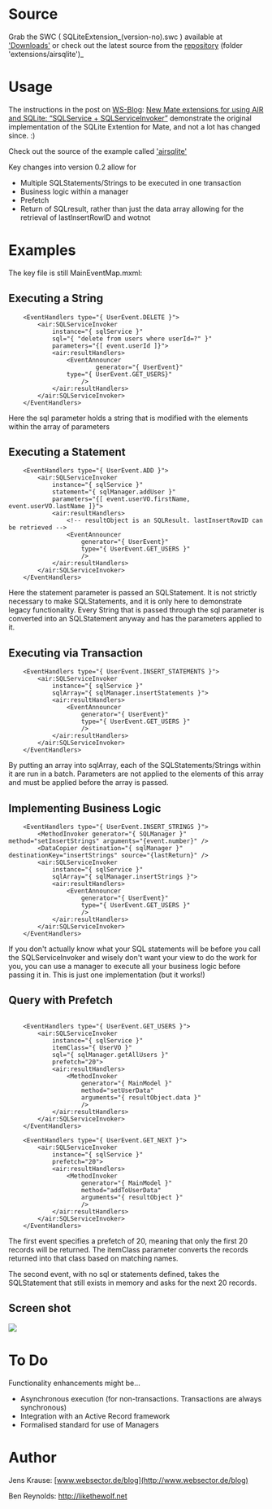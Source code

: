 # Source #

Grab the SWC ( SQLiteExtension_(version-no).swc ) available at ['Downloads'](http://code.google.com/p/mate-examples/downloads/list) or check out the latest source from the [repository](http://code.google.com/p/mate-examples/source/checkout) (folder 'extensions/airsqlite')_

# Usage #

The instructions in the post on [WS-Blog](http://www.websector.de/blog/): [New Mate extensions for using AIR and SQLite: “SQLService + SQLServiceInvoker”](http://www.websector.de/blog/2008/10/04/new-mate-extensions-for-using-air-and-sqlite-sqlservice-sqlserviceinvoker/) demonstrate the original implementation of the SQLite Extention for Mate, and not a lot has changed since. :)


Check out the source of the example called ['airsqlite'](http://code.google.com/p/mate-examples/source/browse/trunk/#trunk/examples/airsqlite)

Key changes into version 0.2 allow for
  * Multiple SQLStatements/Strings to be executed in one transaction
  * Business logic within a manager
  * Prefetch
  * Return of SQLresult, rather than just the data array allowing for the retrieval of lastInsertRowID and wotnot

# Examples #

The key file is still MainEventMap.mxml:

## Executing a String ##
```
	<EventHandlers type="{ UserEvent.DELETE }">
		<air:SQLServiceInvoker
			instance="{ sqlService }"
			sql="{ "delete from users where userId=?" }"
			parameters="{[ event.userId ]}">
			<air:resultHandlers>
				<EventAnnouncer 
						generator="{ UserEvent}" 
				type="{ UserEvent.GET_USERS}" 
					/>
	        </air:resultHandlers>
		</air:SQLServiceInvoker>
	</EventHandlers>
```

Here the sql parameter holds a string that is modified with the elements within the array of parameters

## Executing a Statement ##
```
	<EventHandlers type="{ UserEvent.ADD }">
		<air:SQLServiceInvoker
			instance="{ sqlService }"
			statement="{ sqlManager.addUser }"
			parameters="{[ event.userVO.firstName, event.userVO.lastName ]}">
			<air:resultHandlers>
				<!-- resultObject is an SQLResult. lastInsertRowID can be retrieved -->
				<EventAnnouncer 
					generator="{ UserEvent}" 
					type="{ UserEvent.GET_USERS }" 
					/>
	        </air:resultHandlers>      			
		</air:SQLServiceInvoker>
	</EventHandlers>
```


Here the statement parameter is passed an SQLStatement. It is not strictly necessary to make SQLStatements, and it is only here to demonstrate legacy functionality. Every String that is passed through the sql parameter is converted into an SQLStatement anyway and has the parameters applied to it.


## Executing via Transaction ##
```
	<EventHandlers type="{ UserEvent.INSERT_STATEMENTS }">
		<air:SQLServiceInvoker
			instance="{ sqlService }"
			sqlArray="{ sqlManager.insertStatements }">
			<air:resultHandlers>
				<EventAnnouncer 
					generator="{ UserEvent}" 
					type="{ UserEvent.GET_USERS }" 
					/>
	        </air:resultHandlers>      			
		</air:SQLServiceInvoker>
	</EventHandlers>
```

By putting an array into sqlArray, each of the SQLStatements/Strings within it are run in a batch. Parameters are not applied to the elements of this array and must be applied before the array is passed.


## Implementing Business Logic ##
```
	<EventHandlers type="{ UserEvent.INSERT_STRINGS }">
		<MethodInvoker generator="{ SQLManager }" method="setInsertStrings" arguments="{event.number}" />
		<DataCopier destination="{ sqlManager }" destinationKey="insertStrings" source="{lastReturn}" />
		<air:SQLServiceInvoker
			instance="{ sqlService }"
			sqlArray="{ sqlManager.insertStrings }">
			<air:resultHandlers>
				<EventAnnouncer 
					generator="{ UserEvent}" 
					type="{ UserEvent.GET_USERS }" 
					/>
	        </air:resultHandlers>      			
		</air:SQLServiceInvoker>
	</EventHandlers>
```

If you don't actually know what your SQL statements will be before you call the SQLServiceInvoker and wisely don't want your view to do the work for you, you can use a manager to execute all your business logic before passing it in. This is just one implementation (but it works!)

## Query with Prefetch ##
```

	<EventHandlers type="{ UserEvent.GET_USERS }">
		<air:SQLServiceInvoker
			instance="{ sqlService }"
			itemClass="{ UserVO }"
			sql="{ sqlManager.getAllUsers }"
			prefetch="20">
			<air:resultHandlers>
				<MethodInvoker 
					generator="{ MainModel }"
					method="setUserData" 
					arguments="{ resultObject.data }" 
					/>	
	        </air:resultHandlers>
		</air:SQLServiceInvoker>
	</EventHandlers>

	<EventHandlers type="{ UserEvent.GET_NEXT }">
		<air:SQLServiceInvoker
			instance="{ sqlService }"
			prefetch="20">
			<air:resultHandlers>
				<MethodInvoker 
					generator="{ MainModel }"
					method="addToUserData" 
					arguments="{ resultObject }" 
					/>
	        </air:resultHandlers>
		</air:SQLServiceInvoker>
	</EventHandlers>
```

The first event specifies a prefetch of 20, meaning that only the first 20 records will be returned. The itemClass parameter converts the records returned into that class based on matching names.

The second event, with no sql or statements defined, takes the SQLStatement that still exists in memory and asks for the next 20 records.


## Screen shot ##

[![](http://mate-examples.googlecode.com/svn/trunk/wiki/images/mateAIRSQLiteExample.png)](http://www.websector.de/blog/2008/10/04/new-mate-extensions-for-using-air-and-sqlite-sqlservice-sqlserviceinvoker/)

# To Do #

Functionality enhancements might be...
  * Asynchronous execution (for non-transactions. Transactions are always synchronous)
  * Integration with an Active Record framework
  * Formalised standard for use of Managers


# Author #

Jens Krause: [www.websector.de/blog](http://www.websector.de/blog)

Ben Reynolds: http://likethewolf.net